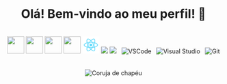 <div align="center">
  <h1> Olá! Bem-vindo ao meu perfil! 🦉 </h1>
</div>

<br>
<div align="center">
  <img src="https://img.icons8.com/color/48/000000/html-5--v1.png" width="40" height="40">
  <img src="https://img.icons8.com/color/48/000000/css3.png" width="40" height="40">
  <img src="https://img.icons8.com/color/48/000000/javascript--v1.png" width="40" height="40">
  <img src="https://img.icons8.com/color/48/000000/bootstrap.png" width="40" height="40">
  <img src="https://raw.githubusercontent.com/github/explore/80688e429a7d4ef2fca1e82350fe8e3517d3494d/topics/react/react.png" width="40" height="40">
  <img src="https://upload.wikimedia.org/wikipedia/commons/9/91/Electron_Software_Framework_Logo.svg" width="40" height: "40">
  <img src="https://www.vectorlogo.zone/logos/jquery/jquery-icon.svg" width="40" height: "40">
   &nbsp;
  <img alt="VSCode" src="https://seeklogo.com/images/V/visual-studio-code-logo-284BC24C39-seeklogo.com.png" width="40" height="40">
   &nbsp; 
  <img alt="Visual Studio" src="https://seeklogo.com/images/M/microsoft-visual-studio-logo-9E65CA55F8-seeklogo.com.png" width="40" height="40">
   &nbsp;
  <img alt="Git" src="https://seeklogo.com/images/G/git-logo-CD8D6F1C09-seeklogo.com.png" width="40" height="40">
   &nbsp;
 </div>
<br>
<div align="center">
  <img src="https://c.tenor.com/mQIZ9L0TIDUAAAAM/owl.gif" alt="Coruja de chapéu" width="150" height="200">
</div>
